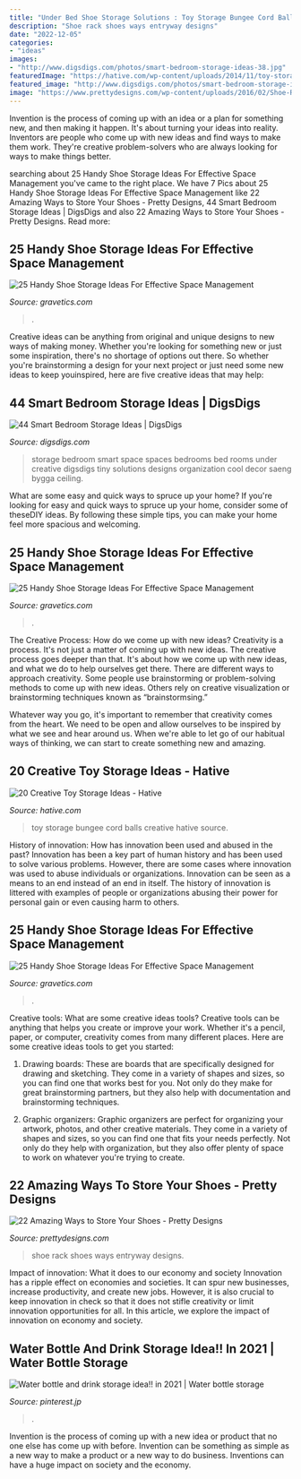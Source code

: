 ```yaml
---
title: "Under Bed Shoe Storage Solutions : Toy Storage Bungee Cord Balls Creative Hative Source"
description: "Shoe rack shoes ways entryway designs"
date: "2022-12-05"
categories:
- "ideas"
images:
- "http://www.digsdigs.com/photos/smart-bedroom-storage-ideas-38.jpg"
featuredImage: "https://hative.com/wp-content/uploads/2014/11/toy-storage-ideas/19-bungee-cord-for-balls.jpg"
featured_image: "http://www.digsdigs.com/photos/smart-bedroom-storage-ideas-38.jpg"
image: "https://www.prettydesigns.com/wp-content/uploads/2016/02/Shoe-Rack.jpeg"
---
```



Invention is the process of coming up with an idea or a plan for something new, and then making it happen. It's about turning your ideas into reality. Inventors are people who come up with new ideas and find ways to make them work. They're creative problem-solvers who are always looking for ways to make things better.

	

		
searching about 25 Handy Shoe Storage Ideas For Effective Space Management you've came to the right place. We have 7 Pics about 25 Handy Shoe Storage Ideas For Effective Space Management like 22 Amazing Ways to Store Your Shoes - Pretty Designs, 44 Smart Bedroom Storage Ideas | DigsDigs and also 22 Amazing Ways to Store Your Shoes - Pretty Designs. Read more:
		
    
## 25 Handy Shoe Storage Ideas For Effective Space Management

<img loading=lazy src="https://www.gravetics.com/wp-content/uploads/2017/07/DIY-Shoe-Storage-Ideas-for-Small-Spaces.jpg" onerror="this.onerror=null;this.src='https://tse4.mm.bing.net/th?id=OIP.-1CSqVFk5OeK3tOx_AtvuwHaKo&amp;pid=15.1';" alt="25 Handy Shoe Storage Ideas For Effective Space Management">

_Source: gravetics.com_

>. 

	

Creative ideas can be anything from original and unique designs to new ways of making money. Whether you're looking for something new or just some inspiration, there's no shortage of options out there. So whether you're brainstorming a design for your next project or just need some new ideas to keep youinspired, here are five creative ideas that may help: 

    
## 44 Smart Bedroom Storage Ideas | DigsDigs

<img loading=lazy src="http://www.digsdigs.com/photos/smart-bedroom-storage-ideas-38.jpg" onerror="this.onerror=null;this.src='https://tse3.mm.bing.net/th?id=OIP.qI2CEAUiKhoyHXmK9HjWmAHaLH&amp;pid=15.1';" alt="44 Smart Bedroom Storage Ideas | DigsDigs">

_Source: digsdigs.com_

>storage bedroom smart space spaces bedrooms bed rooms under creative digsdigs tiny solutions designs organization cool decor saeng bygga ceiling. 

	

What are some easy and quick ways to spruce up your home?
If you're looking for easy and quick ways to spruce up your home, consider some of theseDIY ideas. By following these simple tips, you can make your home feel more spacious and welcoming.

    
## 25 Handy Shoe Storage Ideas For Effective Space Management

<img loading=lazy src="https://www.gravetics.com/wp-content/uploads/2017/07/Revolving-Shoe-Cabinets.jpg" onerror="this.onerror=null;this.src='https://tse3.mm.bing.net/th?id=OIP.AZKSOYMvhUujgdyUW7QzoAHaLp&amp;pid=15.1';" alt="25 Handy Shoe Storage Ideas For Effective Space Management">

_Source: gravetics.com_

>. 

	

The Creative Process: How do we come up with new ideas?
Creativity is a process. It's not just a matter of coming up with new ideas. The creative process goes deeper than that. It's about how we come up with new ideas, and what we do to help ourselves get there.
There are different ways to approach creativity. Some people use brainstorming or problem-solving methods to come up with new ideas. Others rely on creative visualization or brainstorming techniques known as “brainstormsing.”

Whatever way you go, it's important to remember that creativity comes from the heart. We need to be open and allow ourselves to be inspired by what we see and hear around us. When we're able to let go of our habitual ways of thinking, we can start to create something new and amazing.

    
## 20 Creative Toy Storage Ideas - Hative

<img loading=lazy src="https://hative.com/wp-content/uploads/2014/11/toy-storage-ideas/19-bungee-cord-for-balls.jpg" onerror="this.onerror=null;this.src='https://tse3.mm.bing.net/th?id=OIP.nWkDuXOJ_7r6YUUvCBmpRwHaJ4&amp;pid=15.1';" alt="20 Creative Toy Storage Ideas - Hative">

_Source: hative.com_

>toy storage bungee cord balls creative hative source. 

	

History of innovation: How has innovation been used and abused in the past?
Innovation has been a key part of human history and has been used to solve various problems. However, there are some cases where innovation was used to abuse individuals or organizations. Innovation can be seen as a means to an end instead of an end in itself. The history of innovation is littered with examples of people or organizations abusing their power for personal gain or even causing harm to others.

    
## 25 Handy Shoe Storage Ideas For Effective Space Management

<img loading=lazy src="https://www.gravetics.com/wp-content/uploads/2017/07/Shoe-Drawer.jpg" onerror="this.onerror=null;this.src='https://tse4.mm.bing.net/th?id=OIP.cjrGKXQZ2lICu3QZntTEaQHaLH&amp;pid=15.1';" alt="25 Handy Shoe Storage Ideas For Effective Space Management">

_Source: gravetics.com_

>. 

	

Creative tools: What are some creative ideas tools?
Creative tools can be anything that helps you create or improve your work. Whether it's a pencil, paper, or computer, creativity comes from many different places. Here are some creative ideas tools to get you started:
1. Drawing boards: These are boards that are specifically designed for drawing and sketching. They come in a variety of shapes and sizes, so you can find one that works best for you. Not only do they make for great brainstorming partners, but they also help with documentation and brainstorming techniques.

2. Graphic organizers: Graphic organizers are perfect for organizing your artwork, photos, and other creative materials. They come in a variety of shapes and sizes, so you can find one that fits your needs perfectly. Not only do they help with organization, but they also offer plenty of space to work on whatever you're trying to create.

    
## 22 Amazing Ways To Store Your Shoes - Pretty Designs

<img loading=lazy src="https://www.prettydesigns.com/wp-content/uploads/2016/02/Shoe-Rack.jpeg" onerror="this.onerror=null;this.src='https://tse2.mm.bing.net/th?id=OIP.FXdrO-Hx2wREjhfhndNA1QHaJ3&amp;pid=15.1';" alt="22 Amazing Ways to Store Your Shoes - Pretty Designs">

_Source: prettydesigns.com_

>shoe rack shoes ways entryway designs. 

	

Impact of innovation: What it does to our economy and society
Innovation has a ripple effect on economies and societies. It can spur new businesses, increase productivity, and create new jobs. However, it is also crucial to keep innovation in check so that it does not stifle creativity or limit innovation opportunities for all. In this article, we explore the impact of innovation on economy and society.

    
## Water Bottle And Drink Storage Idea!! In 2021 | Water Bottle Storage

<img loading=lazy src="https://i.pinimg.com/736x/4c/e7/03/4ce703e85fa8432516b4687086de80e4.jpg" onerror="this.onerror=null;this.src='https://tse2.mm.bing.net/th?id=OIP.DHaT1Dq76-kmeZ-QvksYuQHaJ4&amp;pid=15.1';" alt="Water bottle and drink storage idea!! in 2021 | Water bottle storage">

_Source: pinterest.jp_

>. 

	

Invention is the process of coming up with a new idea or product that no one else has come up with before. Invention can be something as simple as a new way to make a product or a new way to do business. Inventions can have a huge impact on society and the economy.


